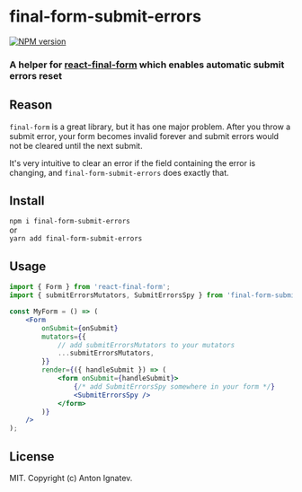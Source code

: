 # final-form-submit-errors
[![NPM version][npm-image]][npm-url]

[npm-image]: https://img.shields.io/npm/v/final-form-submit-errors.svg?style=flat-square
[npm-url]: https://www.npmjs.com/package/final-form-submit-errors

### A helper for [react-final-form](https://github.com/final-form/react-final-form) which enables automatic submit errors reset

## Reason

`final-form` is a great library, but it has one major problem. After you throw a submit error, your form becomes invalid forever and submit errors would not be cleared until the next submit.

It's very intuitive to clear an error if the field containing the error is changing, and `final-form-submit-errors` does exactly that.

## Install
`npm i final-form-submit-errors`  
or  
`yarn add final-form-submit-errors`

## Usage

```jsx
import { Form } from 'react-final-form';
import { submitErrorsMutators, SubmitErrorsSpy } from 'final-form-submit-errors';

const MyForm = () => (
    <Form
        onSubmit={onSubmit}
        mutators={{
            // add submitErrorsMutators to your mutators
            ...submitErrorsMutators,
        }}
        render={({ handleSubmit }) => (
            <form onSubmit={handleSubmit}>
                {/* add SubmitErrorsSpy somewhere in your form */}
                <SubmitErrorsSpy />
            </form>
        )}
    />
);
```

## License

MIT. Copyright (c) Anton Ignatev.
